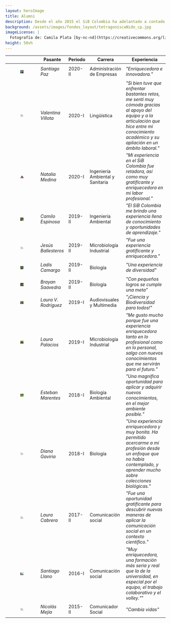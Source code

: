 ```yaml
---
layout: heroImage
title: Alumni
description: Desde el año 2015 el SiB Colombia ha adelantado a contado con un excelente grupo de pasantes.
background: /assets/images/fondos_layout/tetragoniscaNido_cp.jpg
imageLicense: |
  Fotografía de: Camila Plata [by-nc-nd](https://creativecommons.org/licenses/by-nc-nd/2.0/)  vía [Flickr](https://www.flickr.com/photos/camisilver/) 
height: 50vh
---
```




|           |Pasante     | Periodo      | Carrera  |Experiencia|
|-----------|------------| -------------|----------|-----------|
|<figure class="image is-128x128"><img class="is-rounded" src="/comunidad/formacion/images/alumni/Alumni-SantiagoPaz.jpg"></figure> |_Santiago Paz_ | 2020-II | Administración de Empresas |_"Enriquecedora e innovadora."_|
|<figure class="image is-128x128"><img class="is-rounded" src="/comunidad/formacion/images/alumni/no_profilePicture.png"></figure> |_Valentina Villota_ | 2020-I | Lingüística |_"Si bien tuve que enfrentar bastantes retos, me sentí muy cómoda gracias al apoyo del equipo y a la articulación que hice entre mi conocimiento académico y su apliación en un ámbito laboral."_|
|<figure class="image is-128x128"><img class="is-rounded" src="/comunidad/formacion/images/alumni/Alumni-NataliaMedina.jpg"></figure> |_Natalia Medina_ | 2020-I | Ingeniería Ambiental y Sanitaria |_"Mi experiencia en el SiB Colombia fue retadora, así como muy gratificante y enriquecedora en mi labor profesional."_|
|<figure class="image is-128x128"><img class="is-rounded" src="/comunidad/formacion/images/alumni/Alumni-CamiloEspinoza.JPG"></figure> |_Camilo Espinosa_ | 2019-II | Ingeniería Ambiental |_"El SiB Colombia me brindo una experiencia llena de conocimiento y oportunidades de aprendizaje."_|
|<figure class="image is-128x128"><img class="is-rounded" src="/comunidad/formacion/images/alumni/no_profilePicture.png"></figure> |_Jesús Ballesteros_ | 2019-II | Microbiología Industrial |_"Fue una experiencia gratificante y enriquecedora."_|
|<figure class="image is-128x128"><img class="is-rounded" src="/comunidad/formacion/images/alumni/Alumni-LaidisCamargo.JPG"></figure> |_Ladis Camargo_ | 2019-II | Biología |_"Una experiencia de diversidad"_|
|<figure class="image is-128x128"><img class="is-rounded" src="/comunidad/formacion/images/alumni/Alumni-BrayanSaavedra.JPG"></figure> |_Brayan Saavedra_ | 2019-II | Biología |_"Con pequeños logros se cumple una meta"_|
|<figure class="image is-128x128"><img class="is-rounded" src="/comunidad/formacion/images/alumni/Alumni-LauraRodriguez.JPG"></figure> |_Laura V. Rodriguez_ | 2019-I | Audiovisuales y Multimedia |_"¡Ciencia y Biodiversidad para todos!"_|
|<figure class="image is-128x128"><img class="is-rounded" src="/comunidad/formacion/images/alumni/Alumni-LauraPalacios.JPG"></figure> |_Laura Palacios_ | 2019-I | Microbiología Industrial |_"Me gusto mucho porque fue una experiencia enriquecedora tanto en lo profesional como en lo personal, salgo con nuevos conocimientos que me servirán para el futuro."_|
|<figure class="image is-128x128"><img class="is-rounded" src="/acercade/imagenes/equipocoordinador/EC-SiB-EstebanMarentes.jpg"></figure> |_Esteban Marentes_ | 2018-I| Biología Ambiental|_"Una magnífica oportunidad para aplicar y adquirir nuevos conocimientos, en el mejor ambiente posible."_|
|<figure class="image is-128x128"><img class="is-rounded" src="/comunidad/formacion/images/alumni/no_profilePicture.png"></figure> |_Diana Gaviria_ | 2018-I | Biología |_"Una experiencia enriquecedora y muy bonita. Ha permitido acercarme a mí profesión desde un enfoque que no había contemplado, y aprender mucho sobre colecciones biológicas."_|
|<figure class="image is-128x128"><img class="is-rounded" src="/comunidad/formacion/images/alumni/no_profilePicture.png"></figure> |_Laura Cabrera_ |2017-II | Comunicación social |_"Fue una oportunidad gratificante para descubrir nuevas maneras de aplicar la comunicación social en un contexto científico."_ |
|<figure class="image is-128x128"><img class="is-rounded" src="/comunidad/formacion/images/alumni/Alumni-SantiagoLlano.jpg"></figure> |_Santiago Llano_ |2016-I|Comunicación social |_"Muy enriquecedora, una formación más seria y real que la de la universidad, en especial por el equipo, el trabajo colaborativo y el volley."_"|
|<figure class="image is-128x128"><img class="is-rounded" src="/comunidad/formacion/images/alumni/no_profilePicture.png"></figure> |_Nicolás Mejía_| 2015-II|Comunicador Social | _"Cambia vidas"_|






